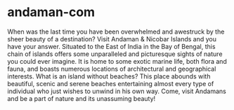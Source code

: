 # andaman-com
When was the last time you have been overwhelmed and awestruck by the sheer beauty of a destination? Visit Andaman &amp; Nicobar Islands and you have your answer. Situated to the East of India in the Bay of Bengal, this chain of islands offers some unparalleled and picturesque sights of nature you could ever imagine. It is home to some exotic marine life, both flora and fauna, and boasts numerous locations of architectural and geographical interests. What is an island without beaches? This place abounds with beautiful, scenic and serene beaches entertaining almost every type of individual who just wishes to unwind in his own way. Come, visit Andamans and be a part of nature and its unassuming beauty!
